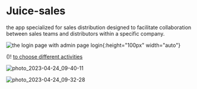 # Juice-sales

the app specialized for sales distribution designed to facilitate collaboration between sales teams and distributors within a specific company.


![the login page with admin page login](https://user-images.githubusercontent.com/101545038/236960719-fdca55c5-ea9e-4342-a3b0-3b0bdb8c1dd7.jpg){:height="100px" width="auto"}


()! [ to choose different activities](https://user-images.githubusercontent.com/101545038/236676723-4d5ab5e6-cec6-4cec-9894-8b101f6b5547.jpg)


![photo_2023-04-24_09-40-11](https://user-images.githubusercontent.com/101545038/233918501-7c9578f0-2a1e-4cb8-8f5d-6792052dd67c.jpg)


![photo_2023-04-24_09-32-28](https://user-images.githubusercontent.com/101545038/233918520-fd542b52-c7c9-40e1-be8a-a35bca8feae8.jpg)
